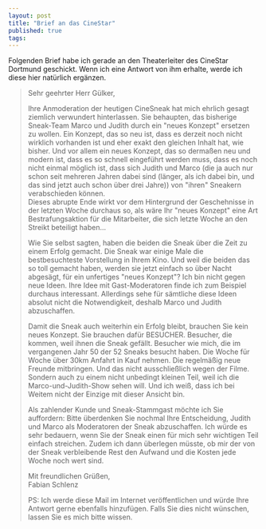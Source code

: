 ```yaml
---
layout: post
title: "Brief an das CineStar"
published: true
tags:
---
```


Folgenden Brief habe ich gerade an den Theaterleiter des CineStar Dortmund geschickt.
Wenn ich eine Antwort von ihm erhalte, werde ich diese hier natürlich ergänzen.

> Sehr geehrter Herr Gülker,
> 
> 
> Ihre Anmoderation der heutigen CineSneak hat mich ehrlich gesagt
ziemlich verwundert hinterlassen.
Sie behaupten, das bisherige Sneak-Team Marco und Judith durch ein
"neues Konzept" ersetzen zu wollen. Ein Konzept, das so neu ist, dass
es derzeit noch nicht wirklich vorhanden ist und eher exakt den
gleichen Inhalt hat, wie bisher. Und vor allem ein neues Konzept, das
so dermaßen neu und modern ist, dass es so schnell eingeführt werden
muss, dass es noch nicht einmal möglich ist, dass sich Judith und
Marco (die ja auch nur schon seit mehreren Jahren dabei sind (länger,
als ich dabei bin, und das sind jetzt auch schon über drei Jahre)) von
"ihren" Sneakern verabschieden können.  
Dieses abrupte Ende wirkt vor dem Hintergrund der Geschehnisse in der
letzten Woche durchaus so, als wäre Ihr "neues Konzept" eine Art
Bestrafungsaktion für die Mitarbeiter, die sich letzte Woche an den
Streikt beteiligt haben...
> 
> Wie Sie selbst sagten, haben die beiden die Sneak über die Zeit zu
einem Erfolg gemacht. Die Sneak war einige Male die bestbesuchteste
Vorstellung in Ihrem Kino. Und weil die beiden das so toll gemacht
haben, werden sie jetzt einfach so über Nacht abgesägt, für ein
unfertiges "neues Konzept"? Ich bin nicht gegen neue Ideen. Ihre Idee
mit Gast-Moderatoren finde ich zum Beispiel durchaus interessant.
Allerdings sehe für sämtliche diese Ideen absolut nicht die
Notwendigkeit, deshalb Marco und Judith abzuschaffen.
> 
> Damit die Sneak auch weiterhin ein Erfolg bleibt, brauchen Sie kein
neues Konzept. Sie brauchen dafür BESUCHER. Besucher, die kommen, weil
ihnen die Sneak gefällt. Besucher wie mich, die im vergangenen Jahr 50
der 52 Sneaks besucht haben. Die Woche für Woche über 30km Anfahrt in
Kauf nehmen. Die regelmäßig neue Freunde mitbringen. Und das nicht
ausschließlich wegen der Filme. Sondern auch zu einem nicht unbedingt
kleinen Teil, weil ich die Marco-und-Judith-Show sehen will. Und ich
weiß, dass ich bei Weitem nicht der Einzige mit dieser Ansicht bin.
> 
> 
> Als zahlender Kunde und Sneak-Stammgast möchte ich Sie auffordern:
Bitte überdenken Sie nochmal Ihre Entscheidung, Judith und Marco als
Moderatoren der Sneak abzuschaffen. Ich würde es sehr bedauern, wenn
Sie der Sneak einen für mich sehr wichtigen Teil einfach streichen.
Zudem ich dann überlegen müsste, ob mir der von der Sneak verbleibende
Rest den Aufwand und die Kosten jede Woche noch wert sind.
> 
> 
> Mit freundlichen Grüßen,  
> Fabian Schlenz
>
> PS: Ich werde diese Mail im Internet veröffentlichen und würde Ihre
Antwort gerne ebenfalls hinzufügen. Falls Sie dies nicht wünschen,
lassen Sie es mich bitte wissen.